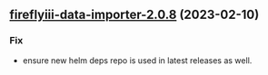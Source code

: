 

## [fireflyiii-data-importer-2.0.8](https://github.com/succelle/charts/compare/fireflyiii-data-importer-2.0.7...fireflyiii-data-importer-2.0.8) (2023-02-10)

### Fix

- ensure new helm deps repo is used in latest releases as well.
  
  